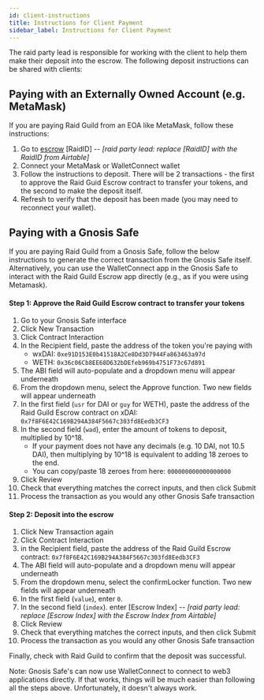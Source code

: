 ```yaml
---
id: client-instructions
title: Instructions for Client Payment
sidebar_label: Instructions for Client Payment
---
```


The raid party lead is responsible for working with the client to help them make their deposit into the escrow. The following deposit instructions can be shared with clients:

## Paying with an Externally Owned Account (e.g. MetaMask)

If you are paying Raid Guild from an EOA like MetaMask, follow these instructions:

1. Go to [escrow](https://xdai.escrow.raidguild.org/escrow/) [RaidID] -- _[raid party lead: replace [RaidID] with the RaidID from Airtable]_
2. Connect your MetaMask or WalletConnect wallet
3. Follow the instructions to deposit. There will be 2 transactions - the first to approve the Raid Guid Escrow contract to transfer your tokens, and the second to make the deposit itself.
4. Refresh to verify that the deposit has been made (you may need to reconnect your wallet).

## Paying with a Gnosis Safe

If you are paying Raid Guild from a Gnosis Safe, follow the below instructions to generate the correct transaction from the Gnosis Safe itself. Alternatively, you can use the WalletConnect app in the Gnosis Safe to interact with the Raid Guild Escrow app directly (e.g., as if you were using Metamask).

#### Step 1: Approve the Raid Guild Escrow contract to transfer your tokens

1. Go to your Gnosis Safe interface
2. Click New Transaction
3. Click Contract Interaction
4. In the Recipient field, paste the address of the token you're paying with
   - wxDAI: `0xe91D153E0b41518A2Ce8Dd3D7944Fa863463a97d`
   - WETH: `0x36c06Cb8EE68D632bDEfeb969b4751F73c67d891`
5. The ABI field will auto-populate and a dropdown menu will appear underneath
6. From the dropdown menu, select the Approve function. Two new fields will appear underneath
7. In the first field (`usr` for DAI or `guy` for WETH), paste the address of the Raid Guild Escrow contract on xDAI: `0x7f8F6E42C169B294A384F5667c303fd8Eedb3CF3`
8. In the second field (`wad`), enter the amount of tokens to deposit, multiplied by 10^18.
   - If your payment does not have any decimals (e.g. 10 DAI, not 10.5 DAI), then multiplying by 10^18 is equivalent to adding 18 zeroes to the end.
   - You can copy/paste 18 zeroes from here: `000000000000000000`
9. Click Review
10. Check that everything matches the correct inputs, and then click Submit
11. Process the transaction as you would any other Gnosis Safe transaction

#### Step 2: Deposit into the escrow

1. Click New Transaction again
2. Click Contract Interaction
3. in the Recipient field, paste the address of the Raid Guild Escrow contract: `0x7f8F6E42C169B294A384F5667c303fd8Eedb3CF3`
4. The ABI field will auto-populate and a dropdown menu will appear underneath
5. From the dropdown menu, select the confirmLocker function. Two new fields will appear underneath
6. In the first field (`value`), enter `0`.
7. In the second field (`index`). enter [Escrow Index] -- _[raid party lead: replace [Escrow Index] with the Escrow Index from Airtable]_
8. Click Review
9. Check that everything matches the correct inputs, and then click Submit
10. Process the transaction as you would any other Gnosis Safe transaction

Finally, check with Raid Guild to confirm that the deposit was successful.

Note: Gnosis Safe's can now use WalletConnect to connect to web3 applications directly. If that works, things will be much easier than following all the steps above. Unfortunately, it doesn't always work.
